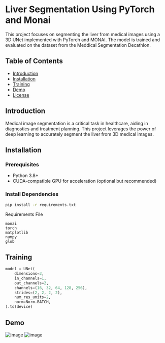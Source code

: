 # Liver Segmentation Using PyTorch and Monai

This project focuses on segmenting the liver from medical images using a 3D UNet implemented with PyTorch and MONAI. The model is trained and evaluated on the dataset from the Meddical Segmentation Decathlon.

## Table of Contents
- [Introduction](#introduction)
- [Installation](#installation)
- [Training](#training)
- [Demo](#demo)
- [License](#license)

## Introduction
Medical image segmentation is a critical task in healthcare, aiding in diagnostics and treatment planning. This project leverages the power of deep learning to accurately segment the liver from 3D medical images.

## Installation

### Prerequisites
- Python 3.8+
- CUDA-compatible GPU for acceleration (optional but recommended)

### Install Dependencies
```bash
pip install -r requirements.txt
```

Requirements File
```
monai
torch
matplotlib
numpy
glob
```

## Training
```python
model = UNet(
    dimensions=3,
    in_channels=1,
    out_channels=2,
    channels=(16, 32, 64, 128, 256), 
    strides=(2, 2, 2, 2),
    num_res_units=2,
    norm=Norm.BATCH,
).to(device)
```

## Demo
![image](https://github.com/user-attachments/assets/09bb9c22-c683-4024-ba3f-080962bb90e3)
![image](https://github.com/user-attachments/assets/d28d19df-974b-4e3f-8cfb-3bb360cfa496)

